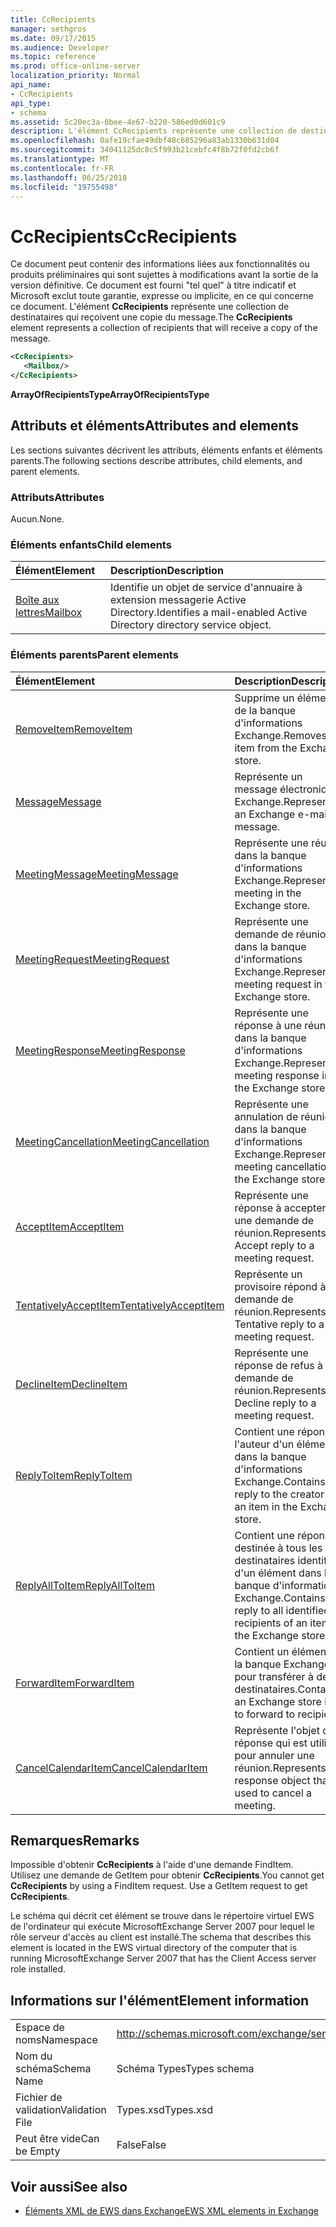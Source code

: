 ```yaml
---
title: CcRecipients
manager: sethgros
ms.date: 09/17/2015
ms.audience: Developer
ms.topic: reference
ms.prod: office-online-server
localization_priority: Normal
api_name:
- CcRecipients
api_type:
- schema
ms.assetid: 5c20ec3a-0bee-4e67-b220-586ed0d601c9
description: L'élément CcRecipients représente une collection de destinataires qui reçoivent une copie du message.
ms.openlocfilehash: 0afe19cfae49dbf48c685296a83ab1330b631d04
ms.sourcegitcommit: 34041125dc8c5f993b21cebfc4f8b72f0fd2cb6f
ms.translationtype: MT
ms.contentlocale: fr-FR
ms.lasthandoff: 06/25/2018
ms.locfileid: "19755498"
---
```

# <a name="ccrecipients"></a><span data-ttu-id="4326c-103">CcRecipients</span><span class="sxs-lookup"><span data-stu-id="4326c-103">CcRecipients</span></span>

<span data-ttu-id="4326c-104">Ce document peut contenir des informations liées aux fonctionnalités ou produits préliminaires qui sont sujettes à modifications avant la sortie de la version définitive. Ce document est fourni "tel quel" à titre indicatif et Microsoft exclut toute garantie, expresse ou implicite, en ce qui concerne ce document. L'élément **CcRecipients** représente une collection de destinataires qui reçoivent une copie du message.</span><span class="sxs-lookup"><span data-stu-id="4326c-104">The **CcRecipients** element represents a collection of recipients that will receive a copy of the message.</span></span> 
  
```xml
<CcRecipients>
   <Mailbox/>
</CcRecipients>
```

 <span data-ttu-id="4326c-105">**ArrayOfRecipientsType**</span><span class="sxs-lookup"><span data-stu-id="4326c-105">**ArrayOfRecipientsType**</span></span>
## <a name="attributes-and-elements"></a><span data-ttu-id="4326c-106">Attributs et éléments</span><span class="sxs-lookup"><span data-stu-id="4326c-106">Attributes and elements</span></span>

<span data-ttu-id="4326c-107">Les sections suivantes décrivent les attributs, éléments enfants et éléments parents.</span><span class="sxs-lookup"><span data-stu-id="4326c-107">The following sections describe attributes, child elements, and parent elements.</span></span>
  
### <a name="attributes"></a><span data-ttu-id="4326c-108">Attributs</span><span class="sxs-lookup"><span data-stu-id="4326c-108">Attributes</span></span>

<span data-ttu-id="4326c-109">Aucun.</span><span class="sxs-lookup"><span data-stu-id="4326c-109">None.</span></span>
  
### <a name="child-elements"></a><span data-ttu-id="4326c-110">Éléments enfants</span><span class="sxs-lookup"><span data-stu-id="4326c-110">Child elements</span></span>

|<span data-ttu-id="4326c-111">**Élément**</span><span class="sxs-lookup"><span data-stu-id="4326c-111">**Element**</span></span>|<span data-ttu-id="4326c-112">**Description**</span><span class="sxs-lookup"><span data-stu-id="4326c-112">**Description**</span></span>|
|:-----|:-----|
|[<span data-ttu-id="4326c-113">Boîte aux lettres</span><span class="sxs-lookup"><span data-stu-id="4326c-113">Mailbox</span></span>](mailbox.md) <br/> |<span data-ttu-id="4326c-114">Identifie un objet de service d'annuaire à extension messagerie Active Directory.</span><span class="sxs-lookup"><span data-stu-id="4326c-114">Identifies a mail-enabled Active Directory directory service object.</span></span>  <br/> |
   
### <a name="parent-elements"></a><span data-ttu-id="4326c-115">Éléments parents</span><span class="sxs-lookup"><span data-stu-id="4326c-115">Parent elements</span></span>

|<span data-ttu-id="4326c-116">**Élément**</span><span class="sxs-lookup"><span data-stu-id="4326c-116">**Element**</span></span>|<span data-ttu-id="4326c-117">**Description**</span><span class="sxs-lookup"><span data-stu-id="4326c-117">**Description**</span></span>|
|:-----|:-----|
|[<span data-ttu-id="4326c-118">RemoveItem</span><span class="sxs-lookup"><span data-stu-id="4326c-118">RemoveItem</span></span>](removeitem.md) <br/> |<span data-ttu-id="4326c-119">Supprime un élément de la banque d'informations Exchange.</span><span class="sxs-lookup"><span data-stu-id="4326c-119">Removes an item from the Exchange store.</span></span>  <br/> |
|[<span data-ttu-id="4326c-120">Message</span><span class="sxs-lookup"><span data-stu-id="4326c-120">Message</span></span>](message-ex15websvcsotherref.md) <br/> |<span data-ttu-id="4326c-121">Représente un message électronique Exchange.</span><span class="sxs-lookup"><span data-stu-id="4326c-121">Represents an Exchange e-mail message.</span></span>  <br/> |
|[<span data-ttu-id="4326c-122">MeetingMessage</span><span class="sxs-lookup"><span data-stu-id="4326c-122">MeetingMessage</span></span>](meetingmessage.md) <br/> |<span data-ttu-id="4326c-123">Représente une réunion dans la banque d'informations Exchange.</span><span class="sxs-lookup"><span data-stu-id="4326c-123">Represents a meeting in the Exchange store.</span></span>  <br/> |
|[<span data-ttu-id="4326c-124">MeetingRequest</span><span class="sxs-lookup"><span data-stu-id="4326c-124">MeetingRequest</span></span>](meetingrequest.md) <br/> |<span data-ttu-id="4326c-125">Représente une demande de réunion dans la banque d'informations Exchange.</span><span class="sxs-lookup"><span data-stu-id="4326c-125">Represents a meeting request in the Exchange store.</span></span>  <br/> |
|[<span data-ttu-id="4326c-126">MeetingResponse</span><span class="sxs-lookup"><span data-stu-id="4326c-126">MeetingResponse</span></span>](meetingresponse.md) <br/> |<span data-ttu-id="4326c-127">Représente une réponse à une réunion dans la banque d'informations Exchange.</span><span class="sxs-lookup"><span data-stu-id="4326c-127">Represents a meeting response in the Exchange store.</span></span>  <br/> |
|[<span data-ttu-id="4326c-128">MeetingCancellation</span><span class="sxs-lookup"><span data-stu-id="4326c-128">MeetingCancellation</span></span>](meetingcancellation.md) <br/> |<span data-ttu-id="4326c-129">Représente une annulation de réunion dans la banque d'informations Exchange.</span><span class="sxs-lookup"><span data-stu-id="4326c-129">Represents a meeting cancellation in the Exchange store.</span></span>  <br/> |
|[<span data-ttu-id="4326c-130">AcceptItem</span><span class="sxs-lookup"><span data-stu-id="4326c-130">AcceptItem</span></span>](acceptitem.md) <br/> |<span data-ttu-id="4326c-131">Représente une réponse à accepter à une demande de réunion.</span><span class="sxs-lookup"><span data-stu-id="4326c-131">Represents an Accept reply to a meeting request.</span></span>  <br/> |
|[<span data-ttu-id="4326c-132">TentativelyAcceptItem</span><span class="sxs-lookup"><span data-stu-id="4326c-132">TentativelyAcceptItem</span></span>](tentativelyacceptitem.md) <br/> |<span data-ttu-id="4326c-133">Représente un provisoire répond à une demande de réunion.</span><span class="sxs-lookup"><span data-stu-id="4326c-133">Represents a Tentative reply to a meeting request.</span></span>  <br/> |
|[<span data-ttu-id="4326c-134">DeclineItem</span><span class="sxs-lookup"><span data-stu-id="4326c-134">DeclineItem</span></span>](declineitem.md) <br/> |<span data-ttu-id="4326c-135">Représente une réponse de refus à une demande de réunion.</span><span class="sxs-lookup"><span data-stu-id="4326c-135">Represents a Decline reply to a meeting request.</span></span>  <br/> |
|[<span data-ttu-id="4326c-136">ReplyToItem</span><span class="sxs-lookup"><span data-stu-id="4326c-136">ReplyToItem</span></span>](replytoitem.md) <br/> |<span data-ttu-id="4326c-137">Contient une réponse à l'auteur d'un élément dans la banque d'informations Exchange.</span><span class="sxs-lookup"><span data-stu-id="4326c-137">Contains a reply to the creator of an item in the Exchange store.</span></span>  <br/> |
|[<span data-ttu-id="4326c-138">ReplyAllToItem</span><span class="sxs-lookup"><span data-stu-id="4326c-138">ReplyAllToItem</span></span>](replyalltoitem.md) <br/> |<span data-ttu-id="4326c-139">Contient une réponse destinée à tous les destinataires identifiés d'un élément dans la banque d'informations Exchange.</span><span class="sxs-lookup"><span data-stu-id="4326c-139">Contains a reply to all identified recipients of an item in the Exchange store.</span></span>  <br/> |
|[<span data-ttu-id="4326c-140">ForwardItem</span><span class="sxs-lookup"><span data-stu-id="4326c-140">ForwardItem</span></span>](forwarditem.md) <br/> |<span data-ttu-id="4326c-141">Contient un élément de la banque Exchange pour transférer à des destinataires.</span><span class="sxs-lookup"><span data-stu-id="4326c-141">Contains an Exchange store item to forward to recipients.</span></span>  <br/> |
|[<span data-ttu-id="4326c-142">CancelCalendarItem</span><span class="sxs-lookup"><span data-stu-id="4326c-142">CancelCalendarItem</span></span>](cancelcalendaritem.md) <br/> |<span data-ttu-id="4326c-143">Représente l'objet de réponse qui est utilisé pour annuler une réunion.</span><span class="sxs-lookup"><span data-stu-id="4326c-143">Represents the response object that is used to cancel a meeting.</span></span>  <br/> |
   
## <a name="remarks"></a><span data-ttu-id="4326c-144">Remarques</span><span class="sxs-lookup"><span data-stu-id="4326c-144">Remarks</span></span>

<span data-ttu-id="4326c-p101">Impossible d'obtenir **CcRecipients** à l'aide d'une demande FindItem. Utilisez une demande de GetItem pour obtenir **CcRecipients**.</span><span class="sxs-lookup"><span data-stu-id="4326c-p101">You cannot get **CcRecipients** by using a FindItem request. Use a GetItem request to get **CcRecipients**.</span></span>
  
<span data-ttu-id="4326c-147">Le schéma qui décrit cet élément se trouve dans le répertoire virtuel EWS de l'ordinateur qui exécute MicrosoftExchange Server 2007 pour lequel le rôle serveur d'accès au client est installé.</span><span class="sxs-lookup"><span data-stu-id="4326c-147">The schema that describes this element is located in the EWS virtual directory of the computer that is running MicrosoftExchange Server 2007 that has the Client Access server role installed.</span></span>
  
## <a name="element-information"></a><span data-ttu-id="4326c-148">Informations sur l'élément</span><span class="sxs-lookup"><span data-stu-id="4326c-148">Element information</span></span>

|||
|:-----|:-----|
|<span data-ttu-id="4326c-149">Espace de noms</span><span class="sxs-lookup"><span data-stu-id="4326c-149">Namespace</span></span>  <br/> |http://schemas.microsoft.com/exchange/services/2006/types  <br/> |
|<span data-ttu-id="4326c-150">Nom du schéma</span><span class="sxs-lookup"><span data-stu-id="4326c-150">Schema Name</span></span>  <br/> |<span data-ttu-id="4326c-151">Schéma Types</span><span class="sxs-lookup"><span data-stu-id="4326c-151">Types schema</span></span>  <br/> |
|<span data-ttu-id="4326c-152">Fichier de validation</span><span class="sxs-lookup"><span data-stu-id="4326c-152">Validation File</span></span>  <br/> |<span data-ttu-id="4326c-153">Types.xsd</span><span class="sxs-lookup"><span data-stu-id="4326c-153">Types.xsd</span></span>  <br/> |
|<span data-ttu-id="4326c-154">Peut être vide</span><span class="sxs-lookup"><span data-stu-id="4326c-154">Can be Empty</span></span>  <br/> |<span data-ttu-id="4326c-155">False</span><span class="sxs-lookup"><span data-stu-id="4326c-155">False</span></span>  <br/> |
   
## <a name="see-also"></a><span data-ttu-id="4326c-156">Voir aussi</span><span class="sxs-lookup"><span data-stu-id="4326c-156">See also</span></span>



- [<span data-ttu-id="4326c-157">Éléments XML de EWS dans Exchange</span><span class="sxs-lookup"><span data-stu-id="4326c-157">EWS XML elements in Exchange</span></span>](ews-xml-elements-in-exchange.md)


